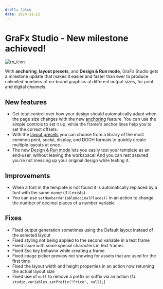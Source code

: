 ```yaml
---
draft: false
date: 2024-11-22
---
```


# GraFx Studio - New milestone achieved!

![rn_icon](/assets/icon-GraFx-Studio.svg)

With **anchoring**, **layout presets**, and **Design & Run mode**, GraFx Studio gets a milestone update that makes it easier and faster than ever to produce unlimited numbers of on-brand graphics at different output sizes, for print and digital channels.

<!-- more -->

## New features

- Get total control over how your design should automatically adapt when the page size changes with the new [anchoring](/GraFx-Studio/guides/anchoring/) feature. You can use the simple controls to set it up, while the frame's anchor lines help you to set the correct offsets.
- With the [layout presets](/GraFx-Studio/guides/layouts/) you can choose from a library of the most common print, social, display, and DOOH formats to quickly create multiple layouts at once.
- The new [Design & Run mode](/GraFx-Studio/concepts/design-run/) lets you easily test your template as an end-user, without leaving the workspace! And you can rest assured you're not messing up your original design while testing it.

## Improvements

- When a font in the template is not found it is automatically replaced by a font with the same name (if it exists)
- You can use `setNumberVariableDecimalPlaces()` in an action to change the number of decimal places of a number variable

## Fixes

- Fixed output generation sometimes using the Default layout instead of the selected layout
- Fixed styling not being applied to the second variable in a text frame
- Fixed issue with some special characters in text frames
- Fixed Esc key behavior while creating a frame
- Fixed image picker preview not showing for assets that are used for the first time
- Fixed the layout width and height properties in an action now returning the actual layout size
- Fixed use of `null` to remove a prefix or suffix via an action (f.i. `studio.variables.setPrefix("Price", null);`)
